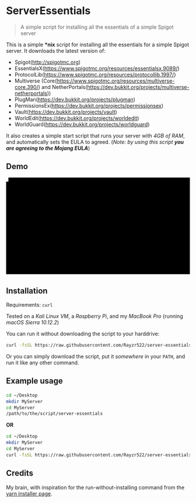 # ServerEssentials
> A simple script for installing all the essentials of a simple Spigot server

This is a simple **\*nix** script for installing all the essentials for a simple Spigot server. It downloads the latest version of:

* Spigot(http://spigotmc.org)
* EssentialsX(https://www.spigotmc.org/resources/essentialsx.9089/)
* ProtocolLib(https://www.spigotmc.org/resources/protocollib.1997/)
* Multiverse (Core(https://www.spigotmc.org/resources/multiverse-core.390/) and NetherPortals(https://dev.bukkit.org/projects/multiverse-netherportals))
* PlugMan(https://dev.bukkit.org/projects/plugman)
* PermissionsEx(https://dev.bukkit.org/projects/permissionsex)
* Vault(https://dev.bukkit.org/projects/vault)
* WorldEdit(https://dev.bukkit.org/projects/worldedit)
* WorldGuard(https://dev.bukkit.org/projects/worldguard)

It also creates a simple start script that runs your server with *4GB of RAM*, and automatically sets the EULA to agreed. (*Note: by using this script __you are agreeing to the Mojang EULA__*)

## Demo

![demo](demo.gif)

## Installation
Requirements: `curl`

Tested on a _Kali Linux VM_, a _Raspberry Pi_, and my _MacBook Pro_ (running _macOS Sierra 10.12.2_)

You can run it without downloading the script to your harddrive:

```bash
curl -fsSL https://raw.githubusercontent.com/Rayzr522/server-essentials/master/server-essentials | bash -
```

Or you can simply download the script, put it _somewhere_ in your `PATH`, and run it like any other command.

## Example usage

```bash
cd ~/Desktop
mkdir MyServer
cd MyServer
/path/to/the/script/server-essentials
```

**OR**

```bash
cd ~/Desktop
mkdir MyServer
cd MyServer
curl -fsSL https://raw.githubusercontent.com/Rayzr522/server-essentials/master/server-essentials | bash -
```

## Credits
My brain, with inspiration for the run-without-installing command from the [yarn installer page](https://yarnpkg.com/en/docs/install#linux).
